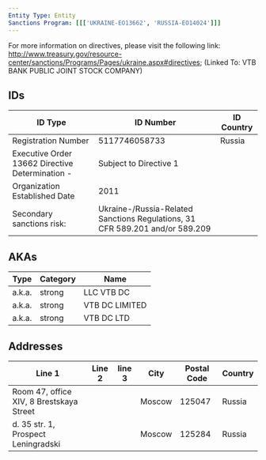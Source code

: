 ```yaml
---
Entity Type: Entity
Sanctions Program: [[['UKRAINE-EO13662', 'RUSSIA-EO14024']]]
---
```

For more information on directives, please visit the following link: http://www.treasury.gov/resource-center/sanctions/Programs/Pages/ukraine.aspx#directives; (Linked To: VTB BANK PUBLIC JOINT STOCK COMPANY)

## IDs
| ID Type | ID Number | ID Country |
|---------|-----------|------------|
| Registration Number | 5117746058733 | Russia |
| Executive Order 13662 Directive Determination - | Subject to Directive 1 |  |
| Organization Established Date | 2011 |  |
| Secondary sanctions risk: | Ukraine-/Russia-Related Sanctions Regulations, 31 CFR 589.201 and/or 589.209 |  |


## AKAs
| Type | Category | Name      | 
|------|----------|-----------|
| a.k.a. | strong | LLC VTB DC |
| a.k.a. | strong | VTB DC LIMITED |
| a.k.a. | strong | VTB DC LTD |


## Addresses
| Line 1 | Line 2 | line 3 | City | Postal Code| Country | 
|--------|--------|--------|------|------------|---------|
| Room 47, office XIV, 8 Brestskaya Street |  |  | Moscow | 125047 | Russia |
| d. 35 str. 1, Prospect Leningradski |  |  | Moscow | 125284 | Russia |


